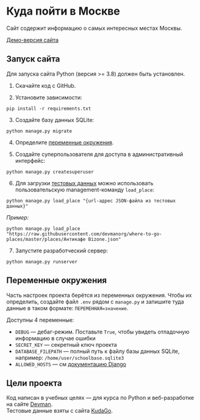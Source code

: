 # Куда пойти в Москве

Сайт содержит информацию о самых интересных местах Москвы.  

[Демо-версия сайта](http://pzhuchkov.pythonanywhere.com/)

## Запуск сайта

Для запуска сайта Python (версия >= 3.8) должен быть установлен.

1. Скачайте код с GitHub.  
   
2. Установите зависимости:
```console
pip install -r requirements.txt
```

3. Создайте базу данных SQLite:
```console
python manage.py migrate
```

4. Определите [переменные окружения](#переменные-окружения).
   
5. Создайте суперпользователя для доступа в административный интерфейс:
```console
python manage.py createsuperuser
```  
6. Для загрузки [тестовых данных](https://github.com/devmanorg/where-to-go-places/tree/master/places) можно использовать
   пользовательскую management-команду `load_place`:
```console
python manage.py load_place "{url-адрес JSON-файла из тестовых данных}"
```    
*Пример:*
```console
python manage.py load_place "https://raw.githubusercontent.com/devmanorg/where-to-go-places/master/places/Антикафе Bizone.json"
```   
7. Запустите разработческий сервер:
```console
python manage.py runserver
```  


## Переменные окружения

Часть настроек проекта берётся из переменных окружения. Чтобы их определить, создайте файл `.env` рядом с `manage.py` и запишите туда данные в таком формате: `ПЕРЕМЕННАЯ=значение`.

Доступны 4 переменные:
- `DEBUG` — дебаг-режим. Поставьте `True`, чтобы увидеть отладочную информацию в случае ошибки
- `SECRET_KEY` — секретный ключ проекта
- `DATABASE_FILEPATH` — полный путь к файлу базы данных SQLite, например: `/home/user/schoolbase.sqlite3`
- `ALLOWED_HOSTS` — см [документацию Django](https://docs.djangoproject.com/en/3.1/ref/settings/#allowed-hosts)



## Цели проекта

Код написан в учебных целях — для курса по Python и веб-разработке на сайте [Devman](https://dvmn.org).  
Тестовые данные взяты с сайта [KudaGo](https://kudago.com/).
